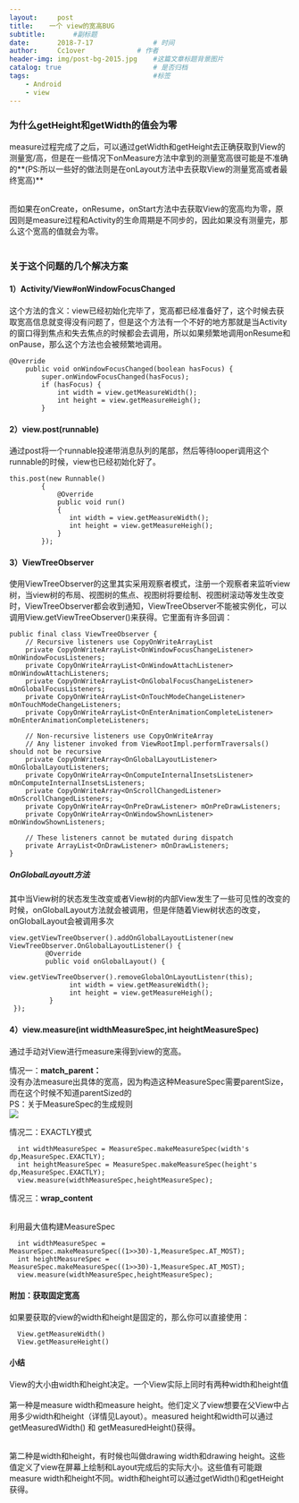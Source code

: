 ```yaml
---
layout:     post   				    
title:    一个 view的宽高BUG  				 
subtitle:       #副标题
date:       2018-7-17			   	# 时间
author:     Cc1over				# 作者
header-img: img/post-bg-2015.jpg 	#这篇文章标题背景图片
catalog: true 						# 是否归档
tags:								#标签
    - Android
    - view
---
```



### 为什么getHeight和getWidth的值会为零
measure过程完成了之后，可以通过getWidth和getHeight去正确获取到View的测量宽/高，但是在一些情况下onMeasure方法中拿到的测量宽高很可能是不准确的**(PS:所以一些好的做法则是在onLayout方法中去获取View的测量宽高或者最终宽高)**<br><br>

而如果在onCreate，onResume，onStart方法中去获取View的宽高均为零，原因则是measure过程和Activity的生命周期是不同步的，因此如果没有测量完，那么这个宽高的值就会为零。<br><br>

### 关于这个问题的几个解决方案
#### 1）Activity/View#onWindowFocusChanged
这个方法的含义：view已经初始化完毕了，宽高都已经准备好了，这个时候去获取宽高信息就变得没有问题了，但是这个方法有一个不好的地方那就是当Activity的窗口得到焦点和失去焦点的时候都会去调用，所以如果频繁地调用onResume和onPause，那么这个方法也会被频繁地调用。

~~~
@Override
    public void onWindowFocusChanged(boolean hasFocus) {
        super.onWindowFocusChanged(hasFocus);
        if (hasFocus) {
            int width = view.getMeasureWidth();
            int height = view.getMeasureHeigh();
        } 
~~~


#### 2）view.post(runnable)
通过post将一个runnable投递带消息队列的尾部，然后等待looper调用这个runnable的时候，view也已经初始化好了。

~~~
this.post(new Runnable()
        {
            @Override
            public void run()
            {
               int width = view.getMeasureWidth();
               int height = view.getMeasureHeigh();
            }
        });
~~~


#### 3）ViewTreeObserver
使用ViewTreeObserver的这里其实采用观察者模式，注册一个观察者来监听view树，当view树的布局、视图树的焦点、视图树将要绘制、视图树滚动等发生改变时，ViewTreeObserver都会收到通知，ViewTreeObserver不能被实例化，可以调用View.getViewTreeObserver()来获得。它里面有许多回调：

~~~
public final class ViewTreeObserver {
    // Recursive listeners use CopyOnWriteArrayList
    private CopyOnWriteArrayList<OnWindowFocusChangeListener> mOnWindowFocusListeners;
    private CopyOnWriteArrayList<OnWindowAttachListener> mOnWindowAttachListeners;
    private CopyOnWriteArrayList<OnGlobalFocusChangeListener> mOnGlobalFocusListeners;
    private CopyOnWriteArrayList<OnTouchModeChangeListener> mOnTouchModeChangeListeners;
    private CopyOnWriteArrayList<OnEnterAnimationCompleteListener> mOnEnterAnimationCompleteListeners;

    // Non-recursive listeners use CopyOnWriteArray
    // Any listener invoked from ViewRootImpl.performTraversals() should not be recursive
    private CopyOnWriteArray<OnGlobalLayoutListener> mOnGlobalLayoutListeners;
    private CopyOnWriteArray<OnComputeInternalInsetsListener> mOnComputeInternalInsetsListeners;
    private CopyOnWriteArray<OnScrollChangedListener> mOnScrollChangedListeners;
    private CopyOnWriteArray<OnPreDrawListener> mOnPreDrawListeners;
    private CopyOnWriteArray<OnWindowShownListener> mOnWindowShownListeners;

    // These listeners cannot be mutated during dispatch
    private ArrayList<OnDrawListener> mOnDrawListeners;
}
~~~


##### OnGlobalLayoutt方法
其中当View树的状态发生改变或者View树的内部View发生了一些可见性的改变的时候，onGlobalLayout方法就会被调用，但是伴随着View树状态的改变，onGlobalLayout会被调用多次
~~~
view.getViewTreeObserver().addOnGlobalLayoutListener(new ViewTreeObserver.OnGlobalLayoutListener() {
         @Override
         public void onGlobalLayout() {
             view.getViewTreeObserver().removeGlobalOnLayoutListenr(this);
               int width = view.getMeasureWidth();
               int height = view.getMeasureHeigh();
          }
 });
~~~


#### 4）view.measure(int widthMeasureSpec,int heightMeasureSpec)
通过手动对View进行measure来得到view的宽高。

情况一：**match_parent：**<br>
没有办法measure出具体的宽高，因为构造这种MeasureSpec需要parentSize，而在这个时候不知道parentSized的<br>
PS：关于MeasureSpec的生成规则<br>
![](https://files.jb51.net/file_images/article/201709/20179592214421.png?20178592252)

情况二：EXACTLY模式

~~~
  int widthMeasureSpec = MeasureSpec.makeMeasureSpec(width's dp,MeasureSpec.EXACTLY);
  int heightMeasureSpec = MeasureSpec.makeMeasureSpec(height's dp,MeasureSpec.EXACTLY);
  view.measure(widthMeasureSpec,heightMeasureSpec);
~~~
情况三：**wrap_content**<br><br>

利用最大值构建MeasureSpec

~~~
  int widthMeasureSpec = MeasureSpec.makeMeasureSpec((1>>30)-1,MeasureSpec.AT_MOST);
  int heightMeasureSpec = MeasureSpec.makeMeasureSpec((1>>30)-1,MeasureSpec.AT_MOST);
  view.measure(widthMeasureSpec,heightMeasureSpec);
~~~



#### 附加：获取固定宽高
如果要获取的view的width和height是固定的，那么你可以直接使用：

~~~
  View.getMeasureWidth()
  View.getMeasureHeight()
~~~



#### 小结
View的大小由width和height决定。一个View实际上同时有两种width和height值<br><br>
第一种是measure width和measure height。他们定义了view想要在父View中占用多少width和height（详情见Layout）。measured height和width可以通过getMeasuredWidth() 和 getMeasuredHeight()获得。<br><br>

第二种是width和height，有时候也叫做drawing width和drawing height。这些值定义了view在屏幕上绘制和Layout完成后的实际大小。这些值有可能跟measure width和height不同。width和height可以通过getWidth()和getHeight获得。 <br>